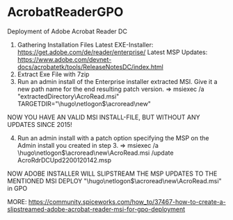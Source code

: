 # AcrobatReaderGPO
Deployment of Adobe Acrobat Reader DC 

1. Gathering Installation Files
    Latest EXE-Installer:   https://get.adobe.com/de/reader/enterprise/
    Latest MSP Updates:     https://www.adobe.com/devnet-docs/acrobatetk/tools/ReleaseNotesDC/index.html
2. Extract Exe File with 7zip
3. Run an admin install of the Enterprise installer extracted MSI. Give it a new path name for the end resulting patch version.
    =>  msiexec /a "extractedDirectory\AcroRead.msi" TARGETDIR="\\hugo\netlogon$\acroread\new"

NOW YOU HAVE AN VALID MSI INSTALL-FILE, BUT WITHOUT ANY UPDATES SINCE 2015! 

4. Run an admin install with a patch option specifying the MSP on the Admin install you created in step 3.
    =>  msiexec /a \\hugo\netlogon$\acroread\new\AcroRead.msi /update AcroRdrDCUpd2200120142.msp

NOW ADOBE INSTALLER WILL SLIPSTREAM THE MSP UPDATES TO THE MENTIONED MSI 
DEPLOY "\\hugo\netlogon$\acroread\new\AcroRead.msi" in GPO 

MORE: https://community.spiceworks.com/how_to/37467-how-to-create-a-slipstreamed-adobe-acrobat-reader-msi-for-gpo-deployment
        
